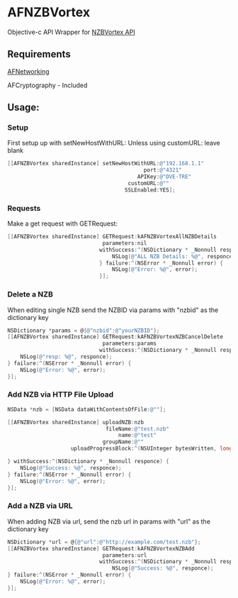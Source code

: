 # AFNZBVortex
Objective-c API Wrapper for [NZBVortex API](https://www.nzbvortex.com/developerconnect/Network_API_Documentation_1.6.pdf)

## Requirements 

[AFNetworking](https://github.com/AFNetworking/AFNetworking)

AFCryptography - Included

## Usage:

### Setup
First setup up with setNewHostWithURL:
Unless using customURL: leave blank 

```Objective-c
[[AFNZBVortex sharedInstance] setNewHostWithURL:@"192.168.1.1"
                                           port:@"4321"
                                         APIKey:@"DVE-TRE"
                                      customURL:@""
                                     SSLEnabled:YES];
```

### Requests
Make a get request with GETRequest:

```Objective-c
[[AFNZBVortex sharedInstance] GETRequest:kAFNZBVortexAllNZBDetails
                              parameters:nil
                             withSuccess:^(NSDictionary * _Nonnull responce) {
                                 NSLog(@"ALL NZB Details: %@", responce);
                             } failure:^(NSError * _Nonnull error) {
                                 NSLog(@"Error: %@", error);
                             }];
```

### Delete a NZB

When editing single NZB send the NZBID via params with "nzbid" as the dictionary key

```Objective-c
NSDictionary *params = @{@"nzbid":@"yourNZBID"};
[[AFNZBVortex sharedInstance] GETRequest:kAFNZBVortexNZBCancelDelete
                              parameters:params
                             withSuccess:^(NSDictionary * _Nonnull responce) {
    NSLog(@"resp: %@", responce);
} failure:^(NSError * _Nonnull error) {
    NSLog(@"Error: %@", error);
}];
```

### Add NZB via HTTP File Upload

```Objective-c
NSData *nzb = [NSData dataWithContentsOfFile:@""];

[[AFNZBVortex sharedInstance] uploadNZB:nzb
                               fileName:@"test.nzb"
                                   name:@"test"
                              groupName:@""
                    uploadProgressBlock:^(NSUInteger bytesWritten, long long totalBytesWritten, long long totalBytesExpectedToWrite) {

} withSuccess:^(NSDictionary * _Nonnull responce) {
    NSLog(@"Success: %@", responce);
} failure:^(NSError * _Nonnull error) {
    NSLog(@"Error: %@", error);
}];
```


### Add a NZB via URL

When adding NZB via url, send the nzb url in params with "url" as the dictionary key

```Objective-c
NSDictionary *url = @{@"url":@"http://example.com/test.nzb"};
[[AFNZBVortex sharedInstance] GETRequest:kAFNZBVortexNZBAdd
                              parameters:url
                             withSuccess:^(NSDictionary * _Nonnull responce) {
                                 NSLog(@"Success: %@", responce);
} failure:^(NSError * _Nonnull error) {
    NSLog(@"Error: %@", error);
}];
```

